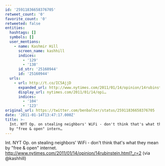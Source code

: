 ```yaml
---
id: '25911836658376705'
retweet_count: '0'
favorite_count: '0'
retweeted: false
entities:
  hashtags: []
  symbols: []
  user_mentions:
    - name: Kashmir Hill
      screen_name: kashhill
      indices:
        - '129'
        - '138'
      id_str: '25160944'
      id: '25160944'
  urls:
    - url: http://t.co/IC5AjjD
      expanded_url: http://www.nytimes.com/2011/01/14/opinion/14rubinstein.html?_r=2
      display_url: nytimes.com/2011/01/14/opi…
      indices:
        - '104'
        - '123'
original_url: https://twitter.com/benbalter/status/25911836658376705
date: '2011-01-14T13:47:17.000Z'
title: >-
  Int. NYT Op. on stealing neighbors' WiFi - don't think that's what they mean
  by "free & open" intern…
---
```


Int. NYT Op. on stealing neighbors' WiFi - don't think that's what they mean by "free & open" internet. http://www.nytimes.com/2011/01/14/opinion/14rubinstein.html?_r=2 (via @kashhill)
